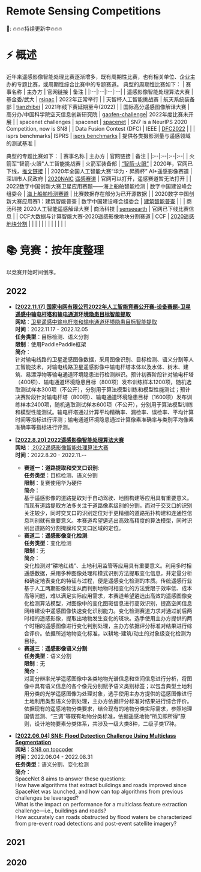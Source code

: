 # Remote Sensing Competitions

📣:
🔥🔥🔥持续更新中🔥🔥🔥

# ⚡ 概述
近年来遥感影像智能处理比赛逐渐增多，既有周期性比赛，也有相关单位、企业主办的专题比赛，或周期性综合比赛中的专题赛道。
典型的周期性比赛如下：
| 赛事名称 | 主办方 | 官网链接 | 备注 |
|:--|:--|:--|:--|
| 遥感影像智能处理算法大赛 | 基金委/武大 | [rsipac](http://rsipac.whu.edu.cn/) | 2022年正常举行 |
| 天智杯人工智能挑战赛 | 航天系统装备部 | [tianzhibei](https://www.tianzhibei.org.cn/) | 2021年线下赛延期至今(2022) |
| 国际高分遥感图像解译大赛 | 高分办/中国科学院空天信息创新研究院 | [gaofen-challenge](https://www.gaofen-challenge.com/challenge)| 2022年度比赛未开展 |
| spacenet challenges | spacenet | [spacenet](https://spacenet.ai/challenges/) | SN7 is a NeurIPS 2020 Competition, now is SN8 |
| Data Fusion Contest (DFC) | IEEE | [DFC2022](https://76.223.36.25/competitions/data-fusion-contest-2022-dfc2022) |  |
| isprs benchmarks| ISPRS | [isprs benchmarks](https://www.isprs.org/education/benchmarks.aspx) | 提供各类摄影测量与遥感领域的测试基准 |

典型的专题比赛如下：
| 赛事名称 | 主办方 | 官网链接 | 备注 |
|:--|:--|:--|:--|
| 火箭军“智箭·火眼”人工智能挑战赛 | 火箭军装备部 | [“智箭·火眼”](https://www.yuanwangfangwugfw.com/hjjtzs) | 2020年，官网已下线，[推文链接](https://mp.weixin.qq.com/s/PTkPW0i8q05h0LUo1cp0Qg) |
| 2020年全国人工智能大赛“华为・昇腾杯” AI+遥感影像赛道 | 深圳市人民政府 | [2020NAIC](https://naic.pcl.ac.cn/landingpage/2020/index.html) [遥感赛道](https://naic.pcl.ac.cn/contest/6/track/24) | 官网可以打开，遥感赛道暂无法打开 |
| 2022数字中国创新大赛卫星应用赛题——海上船舶智能检测 | 数字中国建设峰会组委会 | [海上船舶检测赛道](https://www.dcic-china.com/competitions/10022) | 比赛数据存在部分为已开源数据 |
| 2020数字中国创新大赛应用赛1：建筑智能普查 | 数字中国建设峰会组委会 | [建筑智能普查](https://tianchi.aliyun.com/competition/entrance/231767/introduction) |  |
| 商汤科技 2020人工智能遥感解译大赛 | 商汤科技 | [senseearth](https://rs.sensetime.com/) | 官网已下线比赛信息 |
| CCF大数据与计算智能大赛-2020遥感影像地块分割赛道 | CCF | [2020遥感地块分割](https://www.datafountain.cn/competitions/475) |  |
|  |  |  |  |
|  |  |  |  |

# 📚 竞赛：按年度整理
以竞赛开始时间倒序。
## 2022
- **[[2022.11.17] 国家电网有限公司2022年人工智能竞赛公开赛-设备赛题-卫星遥感中输电杆塔和输电通道环境隐患目标智能提取](https://aistudio.baidu.com/aistudio/competition/detail/616/0/task-definition)**<br>
**网站**：[卫星遥感中输电杆塔和输电通道环境隐患目标智能提取](https://aistudio.baidu.com/aistudio/competition/detail/616/0/task-definition)<br>
**时间**：2022.11.17 - 2022.12.05<br>
**任务类型**：目标检测、语义分割<br>
**限制**：使用PaddlePaddle框架<br>
**简介**：<br>
针对输电线路的卫星遥感图像数据，采用图像识别、目标检测、语义分割等人工智能技术，对输电线路卫星遥感影像中输电杆塔本体以及水体、树木、建筑、易漂浮物等输电通道环境隐患进行检测辨识。预计初赛阶段针对输电杆塔（400项）、输电通道环境隐患目标（800项）发布训练样本1200项，随机选取测试样本300项（不公开），分别用于算法模型训练和模型性能测试；预计决赛阶段针对输电杆塔（800项）、输电通道环境隐患目标（1600项）发布训练样本2400项，随机选取测试样本600项（不公开），分别用于算法模型训练和模型性能测试。输电杆塔通过计算平均精确率、漏检率、误检率、平均计算时间等指标进行评测；输电通道环境隐患通过计算像素准确率与类别平均像素准确率等指标进行评测。<br>

- **[[2022.8.20] 2022遥感影像智能处理算法大赛](http://rsipac.whu.edu.cn/)**<br>
**网站**：[ 2022遥感影像智能处理算法大赛](http://rsipac.whu.edu.cn/)<br>
**时间**：2022.8.20 - 2022.11.--<br>
  - **赛道一：道路提取和交叉口识别**:<br>
  **任务类型**：目标检测、语义分割<br>
  **限制**：复赛使用华为硬件<br>
  **简介**：<br>
  基于遥感影像的道路提取对于自动驾驶、地图构建等应用具有重要意义。而现有道路提取方法多关注于道路像素级别的分割，而对于交叉口的识别关注较少，同时交叉口的识别定位对于更精细的道路拓扑构建和连通性信息判别就有重要意义。本赛道希望遴选出高效高精度的算法模型，同时识别出道路的分割掩膜和交叉口区域的定位。<br>
  - **赛道二：遥感影像变化检测**:<br>
  **任务类型**：变化检测<br>
  **限制**：无<br>
  **简介**：<br>
  变化检测对“耕地红线”、土地利用监管等应用具有重要意义。利用多时相遥感数据，采用多种图像处理和模式识别方法提取变化信息，并定量分析和确定地表变化的特征与过程，便是遥感变化检测的本质。传统遥感行业基于人工两期影像标注从而判别地物时相变化的方法受限于效率低、成本高等问题，难以满足实际应用需求，本赛道希望遴选出高效的遥感图像变化检测算法模型，对图像中的变化图斑信息进行高效识别，提高空间信息网络建设中遥感图像快速变化识别能力。变化检测赛道力求对通过前后两时相的遥感影像，提取出地物发生变化的斑块。选手使用主办方提供的两个时相的遥感图像进行变化判别处理，主办方依据评分标准对结果进行综合评价。依据所述地物变化标准，以耕地-建筑/动土的对象级变化检测为目标。<br>
  - **赛道三：遥感影像语义分割**:<br>
  **任务类型**：语义分割<br>
  **限制**：无<br>
  **简介**：<br>
  对高分辨率光学遥感图像中各类地物光谱信息和空间信息进行分析，将图像中具有语义信息的各个像元分别赋予语义类别标签；以包含典型土地利用分类的光学遥感图像为处理对象，选手使用主办方提供的遥感图像进行土地利用类型语义分割处理，主办方依据评分标准对结果进行综合评价。依据现有的遥感地物分类要求，结合现有的地物分类实际需求，参照地理国情监测、“三调”等既有地物分类标准，依据遥感地物“所见即所得”原则，设计地物要素分类体系，共涉及一级大类8种，二级子类17种。<br>

- **[[2022.06.04] SN8: Flood Detection Challenge Using Multiclass Segmentation](https://spacenet.ai/sn8-challenge/)**<br>
**网站**：[SN8 on topcoder](https://www.topcoder.com/challenges/a6c49990-e4a9-4e90-a731-4cc6502e6beb)<br>
**时间**：2022.06.04 - 2022.08.31<br>
**任务类型**：语义分割、变化检测<br>
**简介**：<br>
SpaceNet 8 aims to answer these questions:<br>
How have algorithms that extract buildings and roads improved since SpaceNet was launched, and how can top algorithms from previous challenges be leveraged? <br>
What is the impact on performance for a multiclass feature extraction challenge—i.e., buildings and roads? <br>
How accurately can roads obstructed by flood waters be characterized from pre-event road detections and post-event satellite imagery? <br>

## 2021

## 2020
